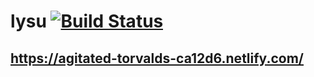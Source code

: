 # lysu [![Build Status](https://travis-ci.org/jandersonmartins/lysu.svg?branch=master)](https://travis-ci.org/jandersonmartins/lysu)

## https://agitated-torvalds-ca12d6.netlify.com/
